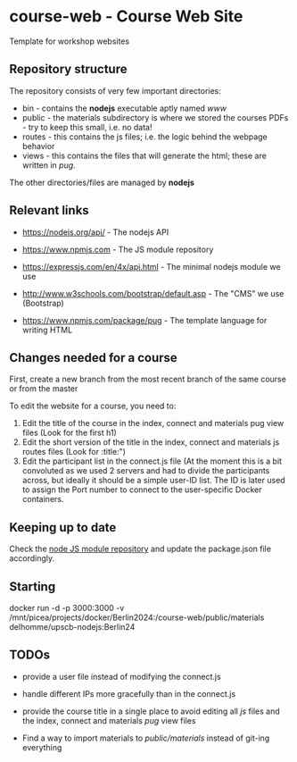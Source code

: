 # course-web - Course Web Site

Template for workshop websites

## Repository structure

The repository consists of very few important directories:

* bin - contains the __nodejs__ executable aptly named _www_
* public - the materials subdirectory is where we stored the courses PDFs - try to keep this small, i.e. no data!
* routes - this contains the js files; i.e. the logic behind the webpage behavior
* views - this contains the files that will generate the html; these are written in _pug_.

The other directories/files are managed by __nodejs__

## Relevant links

* https://nodejs.org/api/ - The nodejs API

* https://www.npmjs.com - The JS module repository

* https://expressjs.com/en/4x/api.html - The minimal nodejs module we use

* http://www.w3schools.com/bootstrap/default.asp - The "CMS" we use (Bootstrap)

* https://www.npmjs.com/package/pug - The template language for writing HTML

## Changes needed for a course

First, create a new branch from the most recent branch of the same course or from the master

To edit the website for a course, you need to:

1. Edit the title of the course in the index, connect and materials pug view files (Look for the first h1)
2. Edit the short version of the title in the index, connect and materials js routes files (Look for :title:")
3. Edit the participant list in the connect.js file (At the moment this is a bit convoluted as we used 2 servers and had to divide the participants across, but ideally it should be a simple user-ID list. The ID is later used to assign the Port number to connect to the user-specific Docker containers.

## Keeping up to date

Check the [node JS module repository](https://www.npmjs.com/) and update the package.json file accordingly.

## Starting

docker run -d -p 3000:3000 -v /mnt/picea/projects/docker/Berlin2024:/course-web/public/materials delhomme/upscb-nodejs:Berlin24

## TODOs

* provide a user file instead of modifying the connect.js

* handle different IPs more gracefully than in the connect.js

* provide the course title in a single place to avoid editing all _js_ files and the index, connect and materials _pug_ view files

* Find a way to import materials to _public/materials_ instead of git-ing everything
